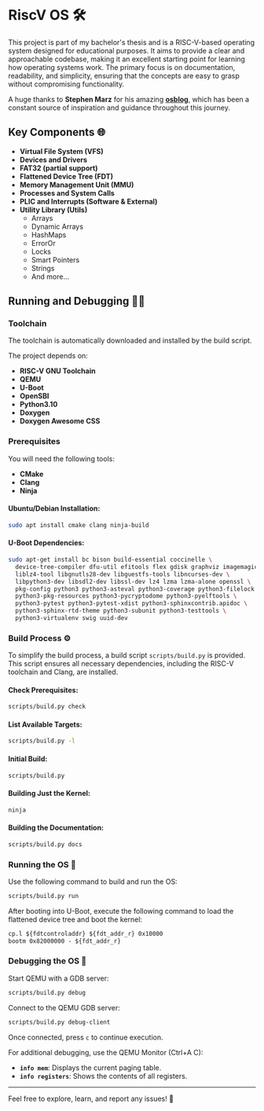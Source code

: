 # RiscV OS 🛠️

This project is part of my bachelor's thesis and is a RISC-V-based operating system designed for educational purposes. It aims to provide a clear and approachable codebase, making it an excellent starting point for learning how operating systems work. The primary focus is on documentation, readability, and simplicity, ensuring that the concepts are easy to grasp without compromising functionality.

A huge thanks to **Stephen Marz** for his amazing **[osblog](https://osblog.stephenmarz.com/)**, which has been a constant source of inspiration and guidance throughout this journey.

## Key Components 🌐

- **Virtual File System (VFS)**
- **Devices and Drivers**
- **FAT32 (partial support)**
- **Flattened Device Tree (FDT)**
- **Memory Management Unit (MMU)**
- **Processes and System Calls**
- **PLIC and Interrupts (Software & External)**
- **Utility Library (Utils)**
    - Arrays
    - Dynamic Arrays
    - HashMaps
    - ErrorOr
    - Locks
    - Smart Pointers
    - Strings
    - And more...

## Running and Debugging 🏋️‍♂️

### Toolchain

The toolchain is automatically downloaded and installed by the build script.

The project depends on:
- **RISC-V GNU Toolchain**
- **QEMU**
- **U-Boot**
- **OpenSBI**
- **Python3.10**
- **Doxygen**
- **Doxygen Awesome CSS**

### Prerequisites

You will need the following tools:
- **CMake**
- **Clang**
- **Ninja**

#### Ubuntu/Debian Installation:

```bash
sudo apt install cmake clang ninja-build
```

#### U-Boot Dependencies:

```bash
sudo apt-get install bc bison build-essential coccinelle \
  device-tree-compiler dfu-util efitools flex gdisk graphviz imagemagick \
  liblz4-tool libgnutls28-dev libguestfs-tools libncurses-dev \
  libpython3-dev libsdl2-dev libssl-dev lz4 lzma lzma-alone openssl \
  pkg-config python3 python3-asteval python3-coverage python3-filelock \
  python3-pkg-resources python3-pycryptodome python3-pyelftools \
  python3-pytest python3-pytest-xdist python3-sphinxcontrib.apidoc \
  python3-sphinx-rtd-theme python3-subunit python3-testtools \
  python3-virtualenv swig uuid-dev
```

### Build Process ⚙️

To simplify the build process, a build script `scripts/build.py` is provided. This script ensures all necessary dependencies, including the RISC-V toolchain and Clang, are installed.

#### Check Prerequisites:

```bash
scripts/build.py check
```

#### List Available Targets:

```bash
scripts/build.py -l
```

#### Initial Build:

```bash
scripts/build.py
```

#### Building Just the Kernel:

```bash
ninja
```

#### Building the Documentation:

```bash
scripts/build.py docs
```

### Running the OS 🚀

Use the following command to build and run the OS:

```bash
scripts/build.py run
```

After booting into U-Boot, execute the following command to load the flattened device tree and boot the kernel:

```txt
cp.l ${fdtcontroladdr} ${fdt_addr_r} 0x10000
bootm 0x82000000 - ${fdt_addr_r}
```

### Debugging the OS 🔧

Start QEMU with a GDB server:

```bash
scripts/build.py debug
```

Connect to the QEMU GDB server:

```bash
scripts/build.py debug-client
```

Once connected, press `c` to continue execution.

For additional debugging, use the QEMU Monitor (Ctrl+A C):
- **`info mem`**: Displays the current paging table.
- **`info registers`**: Shows the contents of all registers.

---

Feel free to explore, learn, and report any issues! 🙌

